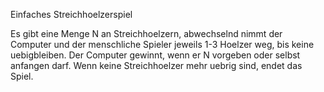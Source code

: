 Einfaches Streichhoelzerspiel

Es gibt eine Menge N an Streichhoelzern, abwechselnd nimmt der Computer und 
der menschliche Spieler jeweils 1-3 Hoelzer weg, bis keine uebigbleiben. 
Der Computer gewinnt, wenn er N vorgeben oder selbst anfangen darf.
Wenn keine Streichhoelzer mehr uebrig sind, endet das Spiel.
